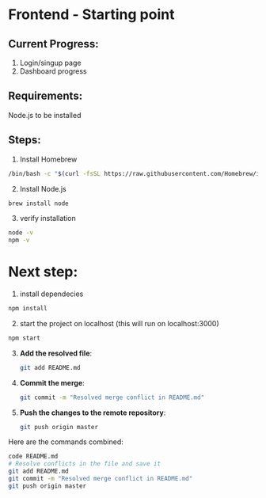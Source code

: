 # Frontend - Starting point

## Current Progress:
1. Login/singup page
2. Dashboard progress

## Requirements:

Node.js to be installed

## Steps:
1. Install Homebrew
```bash
/bin/bash -c "$(curl -fsSL https://raw.githubusercontent.com/Homebrew/install/HEAD/install.sh)"
```

2. Install Node.js
```bash
brew install node
```

3. verify installation
```bash
node -v
npm -v
```


# Next step:

1. install dependecies
```bash
npm install
```

2. start the project on localhost (this will run on localhost:3000)
```bash
npm start
```


3. **Add the resolved file**:
    ```sh
    git add README.md
    ```

4. **Commit the merge**:
    ```sh
    git commit -m "Resolved merge conflict in README.md"
    ```

5. **Push the changes to the remote repository**:
    ```sh
    git push origin master
    ```

Here are the commands combined:

```sh
code README.md
# Resolve conflicts in the file and save it
git add README.md
git commit -m "Resolved merge conflict in README.md"
git push origin master